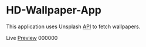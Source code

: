 # HD-Wallpaper-App

This application uses Unsplash [API](https://unsplash.com/developers) to fetch wallpapers.

Live [Preview](https://hd-wallpapers4k.netlify.app/) 000000
